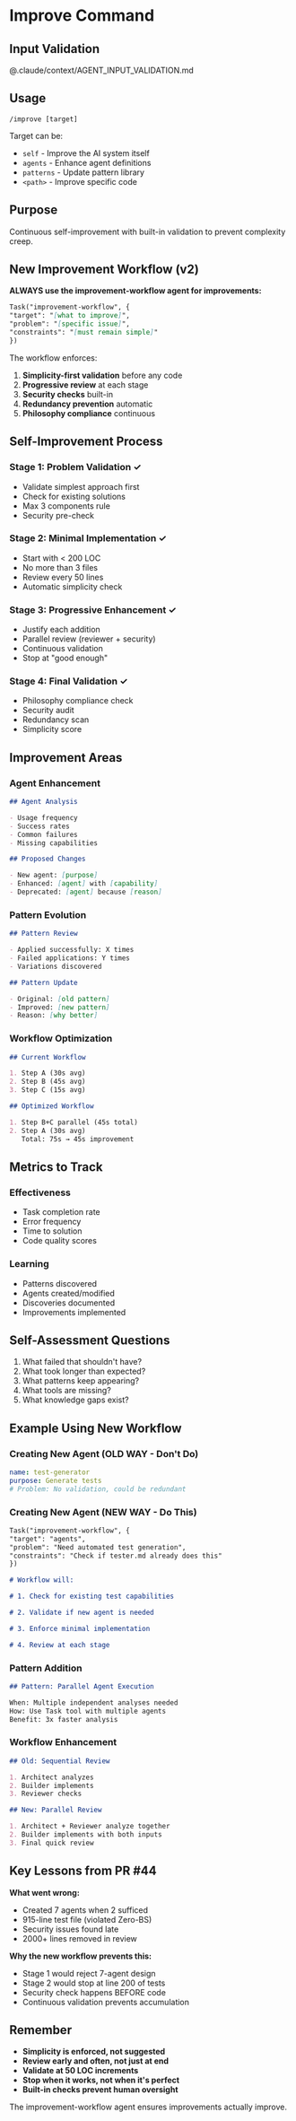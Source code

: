 # Improve Command

## Input Validation

@.claude/context/AGENT_INPUT_VALIDATION.md

## Usage

`/improve [target]`

Target can be:

- `self` - Improve the AI system itself
- `agents` - Enhance agent definitions
- `patterns` - Update pattern library
- `<path>` - Improve specific code

## Purpose

Continuous self-improvement with built-in validation to prevent complexity creep.

## New Improvement Workflow (v2)

**ALWAYS use the improvement-workflow agent for improvements:**

```markdown
Task("improvement-workflow", {
"target": "[what to improve]",
"problem": "[specific issue]",
"constraints": "[must remain simple]"
})
```

The workflow enforces:

1. **Simplicity-first validation** before any code
2. **Progressive review** at each stage
3. **Security checks** built-in
4. **Redundancy prevention** automatic
5. **Philosophy compliance** continuous

## Self-Improvement Process

### Stage 1: Problem Validation ✓

- Validate simplest approach first
- Check for existing solutions
- Max 3 components rule
- Security pre-check

### Stage 2: Minimal Implementation ✓

- Start with < 200 LOC
- No more than 3 files
- Review every 50 lines
- Automatic simplicity check

### Stage 3: Progressive Enhancement ✓

- Justify each addition
- Parallel review (reviewer + security)
- Continuous validation
- Stop at "good enough"

### Stage 4: Final Validation ✓

- Philosophy compliance check
- Security audit
- Redundancy scan
- Simplicity score

## Improvement Areas

### Agent Enhancement

```markdown
## Agent Analysis

- Usage frequency
- Success rates
- Common failures
- Missing capabilities

## Proposed Changes

- New agent: [purpose]
- Enhanced: [agent] with [capability]
- Deprecated: [agent] because [reason]
```

### Pattern Evolution

```markdown
## Pattern Review

- Applied successfully: X times
- Failed applications: Y times
- Variations discovered

## Pattern Update

- Original: [old pattern]
- Improved: [new pattern]
- Reason: [why better]
```

### Workflow Optimization

```markdown
## Current Workflow

1. Step A (30s avg)
2. Step B (45s avg)
3. Step C (15s avg)

## Optimized Workflow

1. Step B+C parallel (45s total)
2. Step A (30s avg)
   Total: 75s → 45s improvement
```

## Metrics to Track

### Effectiveness

- Task completion rate
- Error frequency
- Time to solution
- Code quality scores

### Learning

- Patterns discovered
- Agents created/modified
- Discoveries documented
- Improvements implemented

## Self-Assessment Questions

1. What failed that shouldn't have?
2. What took longer than expected?
3. What patterns keep appearing?
4. What tools are missing?
5. What knowledge gaps exist?

## Example Using New Workflow

### Creating New Agent (OLD WAY - Don't Do)

```yaml
name: test-generator
purpose: Generate tests
# Problem: No validation, could be redundant
```

### Creating New Agent (NEW WAY - Do This)

```markdown
Task("improvement-workflow", {
"target": "agents",
"problem": "Need automated test generation",
"constraints": "Check if tester.md already does this"
})

# Workflow will:

# 1. Check for existing test capabilities

# 2. Validate if new agent is needed

# 3. Enforce minimal implementation

# 4. Review at each stage
```

### Pattern Addition

```markdown
## Pattern: Parallel Agent Execution

When: Multiple independent analyses needed
How: Use Task tool with multiple agents
Benefit: 3x faster analysis
```

### Workflow Enhancement

```markdown
## Old: Sequential Review

1. Architect analyzes
2. Builder implements
3. Reviewer checks

## New: Parallel Review

1. Architect + Reviewer analyze together
2. Builder implements with both inputs
3. Final quick review
```

## Key Lessons from PR #44

**What went wrong:**

- Created 7 agents when 2 sufficed
- 915-line test file (violated Zero-BS)
- Security issues found late
- 2000+ lines removed in review

**Why the new workflow prevents this:**

- Stage 1 would reject 7-agent design
- Stage 2 would stop at line 200 of tests
- Security check happens BEFORE code
- Continuous validation prevents accumulation

## Remember

- **Simplicity is enforced, not suggested**
- **Review early and often, not just at end**
- **Validate at 50 LOC increments**
- **Stop when it works, not when it's perfect**
- **Built-in checks prevent human oversight**

The improvement-workflow agent ensures improvements actually improve.
